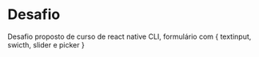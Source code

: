 # Desafio
 Desafio proposto de curso de react native CLI, formulário com { textinput, swicth, slider e picker }
